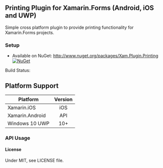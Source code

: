 ## Printing Plugin for Xamarin.Forms (Android, iOS and UWP)

Simple cross platform plugin to provide printing functionality for Xamarin.Forms projects.

### Setup
* Available on NuGet: http://www.nuget.org/packages/Xam.Plugin.Printing  [![NuGet](https://img.shields.io/nuget/v/Xam.Plugin.Printing.svg?label=NuGet)](https://www.nuget.org/packages/Xam.Plugin.Printing/)

Build Status: 

## Platform Support

|Platform|Version|
| -------------------  | :------------------: |
|Xamarin.iOS|iOS|
|Xamarin.Android|API|
|Windows 10 UWP|10+|

### API Usage

#### License
Under MIT, see LICENSE file.
